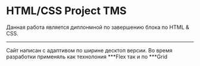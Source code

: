 # HTML/CSS Project TMS

Данная работа является диплонмной по завершению блока по HTML & CSS.

---

Сайт написан с адаптивом по ширине десктоп версии.
Во время разработки применяль как технолония ***Flex так и по ***Grid 
